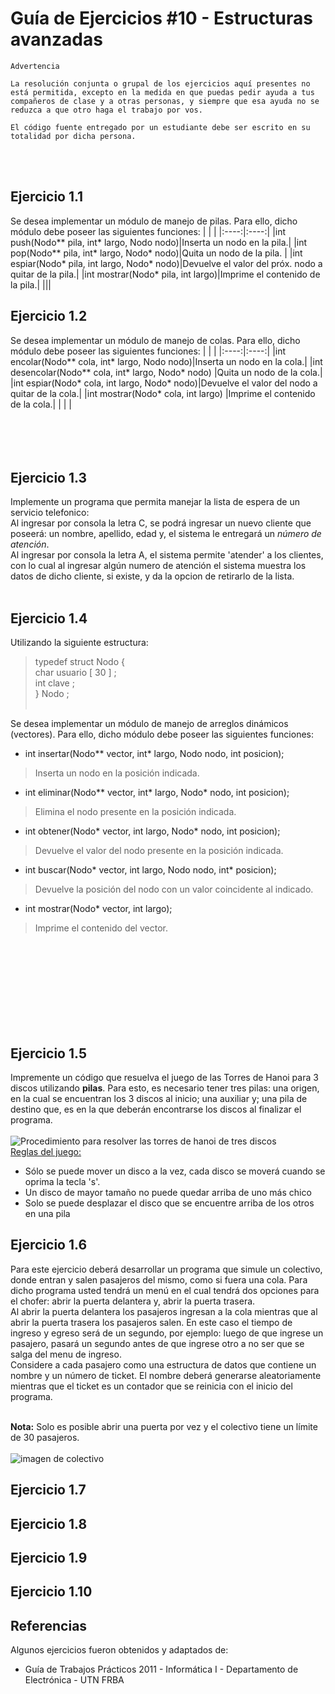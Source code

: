 # Guía de Ejercicios #10 - Estructuras avanzadas

```
Advertencia

La resolución conjunta o grupal de los ejercicios aquí presentes no está permitida, excepto en la medida en que puedas pedir ayuda a tus compañeros de clase y a otras personas, y siempre que esa ayuda no se reduzca a que otro haga el trabajo por vos.

El código fuente entregado por un estudiante debe ser escrito en su totalidad por dicha persona.
```
<br><br>

## Ejercicio 1.1
Se desea implementar un módulo de manejo de pilas. Para ello, dicho módulo debe poseer las siguientes funciones:
|   |    |
|:----:|:----:|
|int push(Nodo** pila, int* largo, Nodo nodo)|Inserta un nodo en la pila.|
|int pop(Nodo** pila, int* largo, Nodo* nodo)|Quita un nodo de la pila. |
|int espiar(Nodo* pila, int largo, Nodo* nodo)|Devuelve el valor del próx. nodo a quitar de la pila.|
|int mostrar(Nodo* pila, int largo)|Imprime el contenido de la pila.|
||| 

## Ejercicio 1.2
Se desea implementar un módulo de manejo de colas. Para ello, dicho módulo debe poseer las siguientes funciones:
| | |
|:----:|:----:|
|int encolar(Nodo** cola, int* largo, Nodo nodo)|Inserta un nodo en la cola.|
|int desencolar(Nodo** cola, int* largo, Nodo* nodo) |Quita un nodo de la cola.|
|int espiar(Nodo* cola, int largo, Nodo* nodo)|Devuelve el valor del nodo a quitar de la cola.|
|int mostrar(Nodo* cola, int largo) |Imprime el contenido de la cola.|
| | |
<br><br><br><br><br>

## Ejercicio 1.3
Implemente un programa que permita manejar la lista de espera de un servicio telefonico:<br> 
Al ingresar por consola la letra C, se podrá ingresar un nuevo cliente que poseerá: un nombre, apellido, edad y, el sistema le entregará un <i>número de atención</i>.<br>
Al ingresar por consola la letra A, el sistema permite 'atender' a los clientes, con lo cual al ingresar algún numero de atención el sistema muestra los datos de dicho cliente, si existe, y da la opcion de retirarlo de la lista.
<br><br>

## Ejercicio 1.4
Utilizando la siguiente estructura:<br>
>typedef struct Nodo {<br>
> char usuario [ 30 ] ;<br>
> int clave ;<br>
} Nodo ;<br><br>

Se desea implementar un módulo de manejo de arreglos dinámicos (vectores). Para ello, dicho módulo debe poseer las siguientes funciones:<br>
- int insertar(Nodo** vector, int* largo, Nodo nodo, int posicion); <br>
>Inserta un nodo en la posición indicada.<br>
- int eliminar(Nodo** vector, int* largo, Nodo* nodo, int posicion); <br> 
>Elimina el nodo presente en la posición indicada.<br>
- int obtener(Nodo* vector, int largo, Nodo* nodo, int posicion); <br> 
>Devuelve el valor del nodo presente en la posición indicada.<br>
- int buscar(Nodo* vector, int largo, Nodo nodo, int* posicion);<br>
>Devuelve la posición del nodo con un valor coincidente al indicado.<br>
- int mostrar(Nodo* vector, int largo);<br>
>Imprime el contenido del vector.   


<br><br><br><br><br><br><br><br>

## Ejercicio 1.5
Impremente un código que resuelva el juego de las Torres de Hanoi para 3 discos utilizando <b>pilas</b>.
Para esto, es necesario tener tres pilas: una origen, en la cual se encuentran los 3 discos al inicio; una auxiliar y; una pila de destino que, es en la que deberán encontrarse los discos al finalizar el programa.<br><br>
![Procedimiento para resolver las torres de hanoi de tres discos](/home/milagros/Documents/info1/imagenes/Hanoi.jpg)
<br>
<u>Reglas del juego:</u><br>
- Sólo se puede mover un disco a la vez, cada disco se moverá cuando se oprima la tecla 's'.
- Un disco de mayor tamaño no puede quedar arriba de uno más chico
- Solo se puede desplazar el disco que se encuentre arriba de los otros en una pila


## Ejercicio 1.6
Para este ejercicio deberá desarrollar un programa que simule un colectivo, donde entran y salen pasajeros del mismo, como si fuera una cola. Para dicho programa usted tendrá un menú en el cual tendrá dos opciones para el chofer: abrir la puerta delantera y, abrir la puerta trasera.<br>
Al abrir la puerta delantera los pasajeros ingresan a la cola mientras que al abrir la puerta trasera los pasajeros salen. En este caso el tiempo de ingreso y egreso será de un segundo, por ejemplo: luego de que ingrese un pasajero, pasará un segundo antes de que ingrese otro a no ser que se salga del menu de ingreso.<br>
Considere a cada pasajero como una estructura de datos que contiene un nombre y un número de ticket. El nombre deberá generarse aleatoriamente mientras que el ticket es un contador que se reinicia con el inicio del programa.
<br><br>

**Nota:** Solo es posible abrir una puerta por vez y el colectivo tiene un límite de 30 pasajeros. <br><br>
![imagen de colectivo](/home/milagros/Documents/info1/imagenes/colectivo.jpg)

## Ejercicio 1.7


## Ejercicio 1.8


## Ejercicio 1.9

## Ejercicio 1.10



## Referencias 
Algunos ejercicios fueron obtenidos y adaptados de:
- Guía de Trabajos Prácticos 2011 - Informática I - Departamento de Electrónica - UTN FRBA

